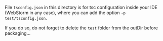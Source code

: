 File `tsconfig.json` in this directory is for tsc configuration inside your IDE (WebStorm in any case),
where you can add the option `-p test/tsconfig.json`.

If you do so, do not forget to delete the `test` folder from the outDir before packaging...

